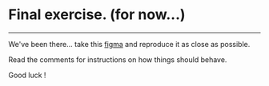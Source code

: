 # Final exercise. (for now...)

---

We've been there... take this [figma](<https://www.figma.com/file/LlKlRQ31ShrIRYDrtxKuRW/Studio-Design-Landin-Page-(Community)?type=design&node-id=0%3A1&mode=dev>) and reproduce it as close as possible.

Read the comments for instructions on how things should behave.

Good luck !
